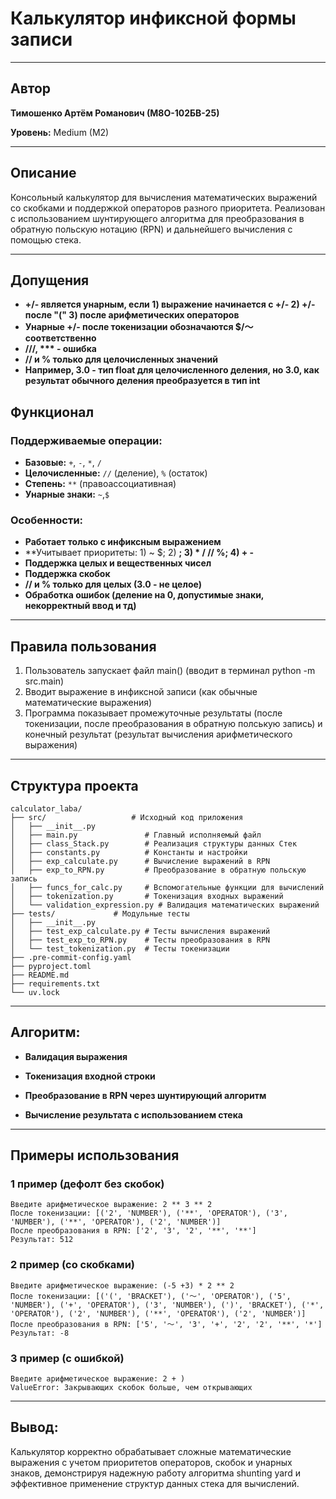 # Калькулятор инфиксной формы записи

---

## Автор
**Тимошенко Артём Романович (М8О-102БВ-25)**

**Уровень:** Medium (M2)

---

## Описание
Консольный калькулятор для вычисления математических выражений со скобками и поддержкой операторов разного приоритета. Реализован с использованием шунтирующего алгоритма для преобразования в обратную польскую нотацию (RPN) и дальнейшего вычисления с помощью стека.

---

## Допущения
- **+/- является унарным, если 1) выражение начинается с +/- 2) +/- после "(" 3) после арифметических операторов**
- **Унарные +/- после токенизации обозначаются $/〜 соответственно**
- **///, *** - ошибка**
- **// и % только для целочисленных значений**
- **Например, 3.0 - тип float для целочисленного деления, но 3.0, как результат обычного деления преобразуется в тип int**


## Функционал

### Поддерживаемые операции:
- **Базовые:** `+`, `-`, `*`, `/`
- **Целочисленные:** `//` (деление), `%` (остаток)
- **Степень:** `**` (правоассоциативная)
- **Унарные знаки:** `~`,`$`

### Особенности:
- **Работает только с инфиксным выражением**
- **Учитывает приоритеты: 1) ~ $; 2) **; 3) * / // %; 4) + -**
- **Поддержка целых и вещественных чисел**
- **Поддержка скобок**
- **// и % только для целых (3.0 - не целое)**
- **Обработка ошибок (деление на 0, допустимые знаки, некорректный ввод и тд)**

---

## Правила пользования
1. Пользователь запускает файл main() (вводит в терминал python -m src.main)
2. Вводит выражение в инфиксной записи (как обычные математические выражения)
3. Программа показывает промежуточные результаты (после токенизации, после преобразования в обратную полськую запись) и конечный результат (результат вычисления арифметического выражения)

---

## Структура проекта
```
calculator_laba/
├── src/                   # Исходный код приложения
│   ├── __init__.py
│   ├── main.py               # Главный исполняемый файл
│   ├── class_Stack.py        # Реализация структуры данных Стек
│   ├── constants.py          # Константы и настройки
│   ├── exp_calculate.py      # Вычисление выражений в RPN
│   ├── exp_to_RPN.py         # Преобразование в обратную польскую запись
│   ├── funcs_for_calc.py     # Вспомогательные функции для вычислений
│   ├── tokenization.py       # Токенизация входных выражений
│   └── validation_expression.py # Валидация математических выражений
├── tests/             # Модульные тесты
│   ├── __init__.py
│   ├── test_exp_calculate.py # Тесты вычисления выражений
│   ├── test_exp_to_RPN.py    # Тесты преобразования в RPN
│   └── test_tokenization.py  # Тесты токенизации
├── .pre-commit-config.yaml
├── pyproject.toml
├── README.md
├── requirements.txt
└── uv.lock
```
---

## Алгоритм:
- **Валидация выражения**

- **Токенизация входной строки**

- **Преобразование в RPN через шунтирующий алгоритм**

- **Вычисление результата с использованием стека**

---

## Примеры использования
### 1 пример (дефолт без скобок)
```
Введите арифметическое выражение: 2 ** 3 ** 2
После токенизации: [('2', 'NUMBER'), ('**', 'OPERATOR'), ('3', 'NUMBER'), ('**', 'OPERATOR'), ('2', 'NUMBER')]
После преобразования в RPN: ['2', '3', '2', '**', '**']
Результат: 512
```

### 2 пример (со скобками)
```
Введите арифметическое выражение: (-5 +3) * 2 ** 2
После токенизации: [('(', 'BRACKET'), ('〜', 'OPERATOR'), ('5', 'NUMBER'), ('+', 'OPERATOR'), ('3', 'NUMBER'), (')', 'BRACKET'), ('*', 'OPERATOR'), ('2', 'NUMBER'), ('**', 'OPERATOR'), ('2', 'NUMBER')]
После преобразования в RPN: ['5', '〜', '3', '+', '2', '2', '**', '*']
Результат: -8
```

### 3 пример (с ошибкой)
```
Введите арифметическое выражение: 2 + )
ValueError: Закрывающих скобок больше, чем открывающих
```

---

## Вывод:
Калькулятор корректно обрабатывает сложные математические выражения с учетом приоритетов операторов, скобок и унарных знаков, демонстрируя надежную работу алгоритма shunting yard и эффективное применение структур данных стека для вычислений.


